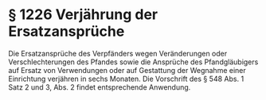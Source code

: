 # § 1226 Verjährung der Ersatzansprüche
Die Ersatzansprüche des Verpfänders wegen Veränderungen oder Verschlechterungen des Pfandes sowie die Ansprüche des Pfandgläubigers auf Ersatz von Verwendungen oder auf Gestattung der Wegnahme einer Einrichtung verjähren in sechs Monaten. Die Vorschrift des § 548 Abs. 1 Satz 2 und 3, Abs. 2 findet entsprechende Anwendung.